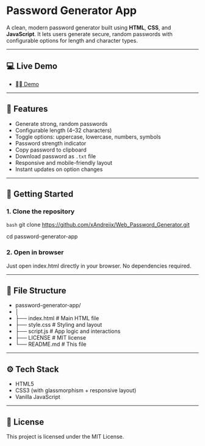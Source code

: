 # Password Generator App

A clean, modern password generator built using **HTML**, **CSS**, and **JavaScript**. It lets users generate secure, random passwords with configurable options for length and character types.

---

## 💻 Live Demo

- [⛓️‍💥 Demo](https://web-password-generator-eight.vercel.app/)

---

## 🔐 Features

- Generate strong, random passwords
- Configurable length (4–32 characters)
- Toggle options: uppercase, lowercase, numbers, symbols
- Password strength indicator
- Copy password to clipboard
- Download password as `.txt` file
- Responsive and mobile-friendly layout
- Instant updates on option changes

---

## 🚀 Getting Started

### 1. Clone the repository

```bash```
git clone https://github.com/xAndreiix/Web_Password_Generator.git

cd password-generator-app

### 2. Open in browser
Just open index.html directly in your browser. No dependencies required.

---

## 📁 File Structure

- password-generator-app/
- │
- ├── index.html          # Main HTML file
- ├── style.css           # Styling and layout
- ├── script.js           # App logic and interactions
- ├── LICENSE             # MIT license
- └── README.md           # This file

---

## ⚙️ Tech Stack

- HTML5
- CSS3 (with glassmorphism + responsive layout)
- Vanilla JavaScript

---

## 📝 License
This project is licensed under the MIT License.
